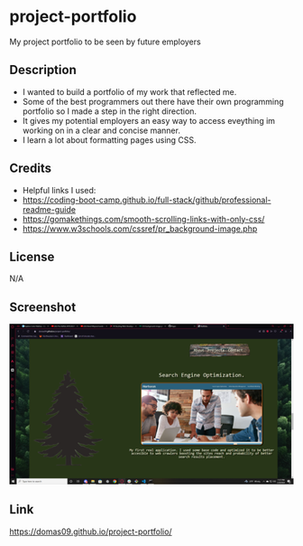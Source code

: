 # project-portfolio
My project portfolio to be seen by future employers

## Description

- I wanted to build a portfolio of my work that reflected me.
- Some of the best programmers out there have their own programming portfolio so I made a step in the right direction.
- It gives my potential employers an easy way to access eveything im working on in a clear and concise manner.
- I learn a lot about formatting pages using CSS.

## Credits

- Helpful links I used: 
- https://coding-boot-camp.github.io/full-stack/github/professional-readme-guide 
- https://gomakethings.com/smooth-scrolling-links-with-only-css/ 
- https://www.w3schools.com/cssref/pr_background-image.php

## License

N/A

## Screenshot

![alt website screenshot](./assests/images/Screenshot%20(6).png)

## Link

https://domas09.github.io/project-portfolio/